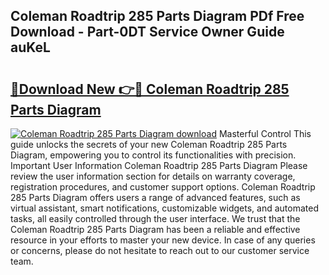 ## Coleman Roadtrip 285 Parts Diagram PDf Free Download - Part-0DT Service Owner Guide auKeL

# <h2><a href="http://dfiffdf.blite.top/?on=Coleman+Roadtrip+285+Parts+Diagram">🔗Download New 👉🔴 Coleman Roadtrip 285 Parts Diagram</a></h2>

[![Coleman Roadtrip 285 Parts Diagram download](https://i.imgur.com/lujVjoI.png)](http://dfiffdf.blite.top/?on=Coleman+Roadtrip+285+Parts+Diagram)
Masterful Control This guide unlocks the secrets of your new Coleman Roadtrip 285 Parts Diagram, empowering you to control its functionalities with precision. Important User Information Coleman Roadtrip 285 Parts Diagram Please review the user information section for details on warranty coverage, registration procedures, and customer support options. Coleman Roadtrip 285 Parts Diagram offers users a range of advanced features, such as virtual assistant, smart notifications, customizable widgets, and automated tasks, all easily controlled through the user interface. We trust that the Coleman Roadtrip 285 Parts Diagram has been a reliable and effective resource in your efforts to master your new device. In case of any queries or concerns, please do not hesitate to reach out to our customer service team.
